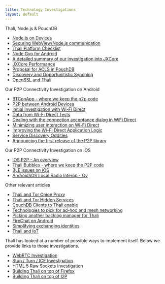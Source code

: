 ```yaml
---
title: Technology Investigations
layout: default
---
```

Thali, Node.js & PouchDB
* [Node.js on Devices](nodeondevices)
* [Securing WebView/Node.js communication](SecuringCordovaAndNodeJs)
* [Thali Platform Checklist](PlatformChecklist)
* [Node Gyp for Android](NotesOnNodeGypForAndroid)
* [A detailed summary of our investigation into JXCore](http://www.goland.org/jxcore/)
* [JXCore Performance](http://www.goland.org/jxcoreperf/)
* [Proposal for ACLS in PouchDB](http://www.goland.org/thaliacls/)
* [Discovery and Opportunitistic Synching](presenceprotocolforopportunisticsynching)
* [OpenSSL and Thali](opensslandthali)

Our P2P Connectivity Investigation on Android
* [BTConApp - where we keep the p2p code](https://github.com/thaliproject/BTConApp)
* [P2P between Android Devices](AndroidP2P)
* [Initial Investigation with Wi-Fi Direct](http://www.drjukka.com/blog/wordpress/?p=24)
* [Data from Wi-Fi Direct Tests](http://www.drjukka.com/blog/wordpress/?p=29)
* [Dealing with the connection acceptance dialog in WiFi Direct](http://www.drjukka.com/blog/wordpress/?p=35)
* [Minimizing user interaction on Wi-Fi Direct](http://www.drjukka.com/blog/wordpress/?p=35)
* [Improving the Wi-Fi Direct Application Logic](http://www.drjukka.com/blog/wordpress/?p=41)
* [Service Discovery Oddities](http://www.drjukka.com/blog/wordpress/?p=52)
* [Announcing the first release of the P2P library](http://www.drjukka.com/blog/wordpress/?p=75)

Our P2P Connectivity Investigation on iOS
* [iOS P2P - An overview](iosp2p)
* [Thali Bubbles - where we keep the P2P code](https://github.com/thaliproject/ThaliBubbles)
* [BLE issues on iOS](http://www.softwarenerd.org/code/2015/4/16/bubble-chat-and-tsnpeerbluetooth-cocoapod)
* [Android/iOS Local Radio Interop - Oy](http://www.goland.org/thaliiosandroidinterop/)

Other relevant articles
* [Thali and Tor Onion Proxy](ThaliAndTorOnionProxy)
* [Thali and Tor Hidden Services](ThaliAndTorHiddenServices)
* [CouchDB Clients to Thali enable](CouchDBClientsToThaliEnable)
* [Technologies to pick for ad-hoc and mesh networking](http://www.goland.org/thalimesh/)
* [Picking another backlog manager for Thali](http://www.goland.org/anotherthalibacklog/)
* [FireChat on Android](ExperimentWithFireChat)
* [Simplifying exchanging identities](http://www.goland.org/coinflippingforthali/)
* [Thali and IoT](ThaliAndIoT)

Thali has looked at a number of possible ways to implement itself. Below we provide links to those investigations.
* [WebRTC Investigation](WebRTCInvestigation)
* [Stun / Turn / ICE Investigation](StunTurnICEInvestigation)
* [HTML 5 Raw Sockets Investigation](HTML5RawSocketsInvestigation)
* [Building Thali on top of Firefox](BuildingThaliOnTopOfFirefox)
* [Building Thali on top of I2P](BuildingThaliOnTopOfI2P)
